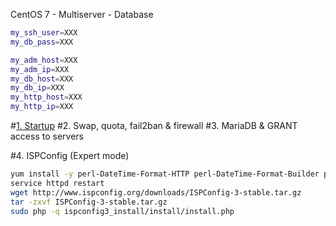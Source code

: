 CentOS 7 - Multiserver - Database
```sh
my_ssh_user=XXX
my_db_pass=XXX

my_adm_host=XXX
my_adm_ip=XXX
my_db_host=XXX
my_db_ip=XXX
my_http_host=XXX
my_http_ip=XXX
```
#<a href="https://github.com/Ator9/ISPConfig/blob/master/CentOS_adm.md#1-startup" target="_blank">1. Startup</a>
#2. Swap, quota, fail2ban & firewall
#3. MariaDB & GRANT access to servers

#4. ISPConfig (Expert mode)
```sh
yum install -y perl-DateTime-Format-HTTP perl-DateTime-Format-Builder perl-Time*
service httpd restart
wget http://www.ispconfig.org/downloads/ISPConfig-3-stable.tar.gz
tar -zxvf ISPConfig-3-stable.tar.gz
sudo php -q ispconfig3_install/install/install.php
```
